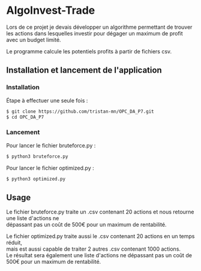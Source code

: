 # AlgoInvest-Trade

Lors de ce projet je devais développer un algorithme permettant de trouver les actions
dans lesquelles investir pour dégager un maximum de profit avec un budget limité.  

Le programme calcule les potentiels profits à partir de fichiers csv.


## Installation et lancement de l'application

### Installation

Étape à effectuer une seule fois :

```bash
$ git clone https://github.com/tristan-mn/OPC_DA_P7.git
$ cd OPC_DA_P7
```

### Lancement

Pour lancer le fichier bruteforce.py :

```bash
$ python3 bruteforce.py
```

Pour lancer le fichier optimized.py :

```bash
$ python3 optimized.py
```

## Usage

Le fichier bruteforce.py traite un .csv contenant 20 actions et nous retourne une liste d'actions ne    
dépassant pas un coût de 500€ pour un maximum de rentabilité.

Le fichier optimized.py traite aussi le .csv contenant 20 actions en un temps réduit,   
mais est aussi capable de traiter 2 autres .csv contenant 1000 actions.  
Le résultat sera également une liste d'actions ne dépassant pas un coût de 500€ pour 
un maximum de rentabilité.